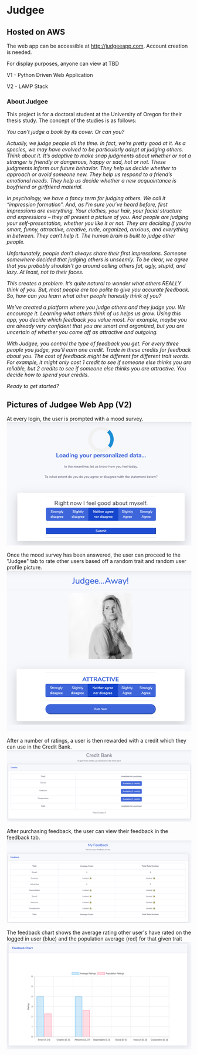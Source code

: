 # Judgee 
## Hosted on AWS
The web app can be accessible at http://judgeeapp.com. Account creation is needed.

For display purposes, anyone can view at TBD

V1 - Python Driven Web Application

V2 - LAMP Stack

### About Judgee

This project is for a doctoral student at the University of Oregon for their thesis study.
The concept of the studies is as follows:


*You can’t judge a book by its cover. Or can you?*


*Actually, we judge people all the time. In fact, we’re pretty good at it. As a species, we may have evolved to be particularly adept at judging others. Think about it. It’s adaptive to make snap judgments about whether or not a stranger is friendly or dangerous, happy or sad, hot or not. These judgments inform our future behavior. They help us decide whether to approach or avoid someone new. They help us respond to a friend’s emotional needs. They help us decide whether a new acquaintance is boyfriend or girlfriend material.*

*In psychology, we have a fancy term for judging others. We call it “impression formation”. And, as I’m sure you’ve heard before, first impressions are everything. Your clothes, your hair, your facial structure and expressions – they all present a picture of you. And people are judging your self-presentation, whether you like it or not. They are deciding if you’re smart, funny, attractive, creative, rude, organized, anxious, and everything in between. They can’t help it. The human brain is built to judge other people.*

*Unfortunately, people don’t always share their first impressions. Someone somewhere decided that judging others is unseemly. To be clear, we agree that you probably shouldn’t go around calling others fat, ugly, stupid, and lazy. At least, not to their faces.*

*This creates a problem. It’s quite natural to wonder what others REALLY think of you. But, most people are too polite to give you accurate feedback. So, how can you learn what other people honestly think of you?*

*We’ve created a platform where you judge others and they judge you. We encourage it. Learning what others think of us helps us grow. Using this app, you decide which feedback you value most. For example, maybe you are already very confident that you are smart and organized, but you are uncertain of whether you come off as attractive and outgoing.*

*With Judgee, you control the type of feedback you get. For every three people you judge, you’ll earn one credit. Trade in these credits for feedback about you. The cost of feedback might be different for different trait words. For example, it might only cost 1 credit to see if someone else thinks you are reliable, but 2 credits to see if someone else thinks you are attractive. You decide how to spend your credits.*

*Ready to get started?*


## Pictures of Judgee Web App (V2)

At every login, the user is prompted with a mood survey.
![mood-survey](https://github.com/josephgregoryii/Projects/blob/master/Work%20Projects/Judgee/img/mood-survey.png)

Once the mood survey has been answered, the user can proceed to the "Judgee" tab to rate other users based off
a random trait and random user profile picture.
![rating-system](https://github.com/josephgregoryii/Projects/blob/master/Work%20Projects/Judgee/img/rating-system.png)

After a number of ratings, a user is then rewarded with a credit which they can use in the Credit Bank.
![credit-bank](https://github.com/josephgregoryii/Projects/blob/master/Work%20Projects/Judgee/img/credit-bank.png)

After purchasing feedback, the user can view their feedback in the feedback tab.
![feedback-table](https://github.com/josephgregoryii/Projects/blob/master/Work%20Projects/Judgee/img/feedback-table.png)

The feedback chart shows the average rating other user's have rated on the logged in user (blue) and the population average (red)
for that given trait
![feedback-chart](https://github.com/josephgregoryii/Projects/blob/master/Work%20Projects/Judgee/img/feedback-chart.png)

